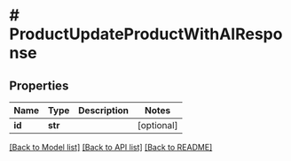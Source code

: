 # # ProductUpdateProductWithAIResponse


## Properties 


Name | Type | Description | Notes
------------ | ------------- | ------------- | -------------
**id**| **str** |   | [optional]


[[Back to Model list]](../../README.md#models) [[Back to API list]](../../README.md#endpoints) [[Back to README]](../../README.md)

